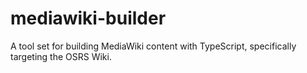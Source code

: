 # mediawiki-builder
A tool set for building MediaWiki content with TypeScript, specifically targeting the OSRS Wiki.
